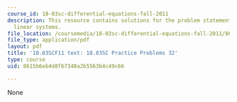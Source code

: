 ```yaml
---
course_id: 18-03sc-differential-equations-fall-2011
description: This resource contains solutions for the problem statements related to
  linear systems.
file_location: /coursemedia/18-03sc-differential-equations-fall-2011/8615b6eb4d8f67348a2b5563b4c49c66_MIT18_03SCF11_rec_21s32_sol.pdf
file_type: application/pdf
layout: pdf
title: '18.03SCF11 text: 18.03SC Practice Problems 32'
type: course
uid: 8615b6eb4d8f67348a2b5563b4c49c66

---
```

None